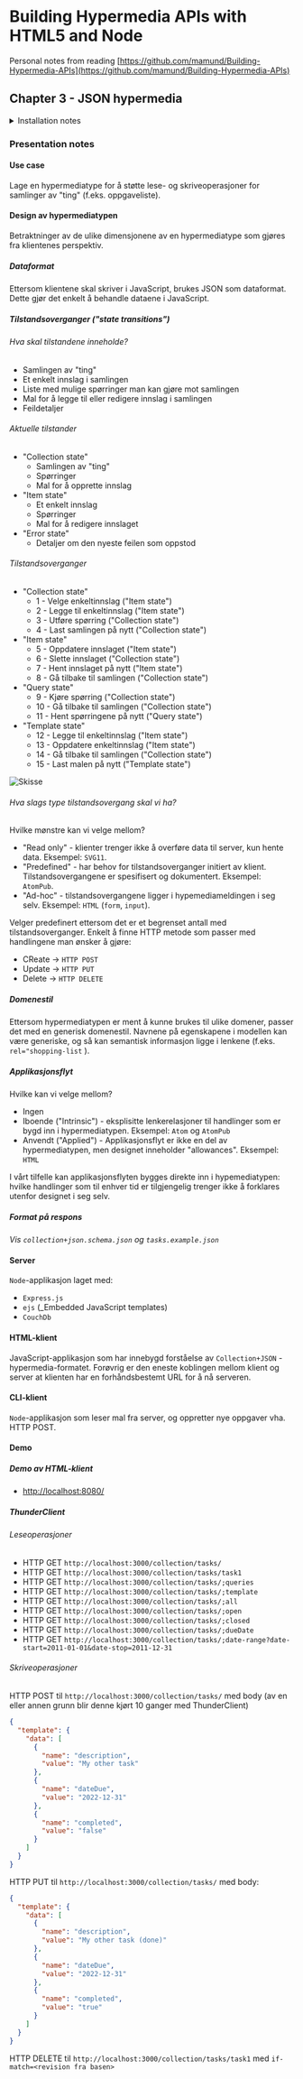 # Building Hypermedia APIs with HTML5 and Node

Personal notes from reading [https://github.com/mamund/Building-Hypermedia-APIs](https://github.com/mamund/Building-Hypermedia-APIs)

## Chapter 3 - JSON hypermedia

<details>
<summary>Installation notes</summary>

### Installation notes

#### Prerequisites

- Docker
- Node
- WSL

#### CouchDB in WSL

```bash
# In WSL
docker run -p 5984:5984 -d --name my-couchdb couchdb:2.3.1
```

Verify installation by going to [http://127.0.0.1:5984/_utils/#/verifyinstall](http://127.0.0.1:5984/_utils/#/verifyinstall)

#### Initialize data

```bash
# In WSL
cd /home/thomas/dev/github.com/other/Building-Hypermedia-APIs/couchdb/collection
./collection_data.sh
```

#### Start server

##### Edit `nodejs\collection\node_modules\connect\lib\middleware\bodyParser.js`

Open `C:\Dev\github.com\Building-Hypermedia-APIs\nodejs\collection\node_modules\connect\lib\middleware\bodyParser.js` and replace line 88 with:

```js
var parser = exports.parse[mime(req) === "application/collection+json" ? "application/json" : mime(req)];
```

```bash
# In Windows PowerShell
cd C:\Dev\github.com\Building-Hypermedia-APIs\nodejs\collection
node app.js
# Should output 'Express server listening on port 3000'
```

#### Open client

Open [http://localhost:3000](http://localhost:3000) to view `Collection+JSON` client.

</details>

### Presentation notes

#### Use case

Lage en hypermediatype for å støtte lese- og skriveoperasjoner for samlinger av "ting" (f.eks. oppgaveliste).

#### Design av hypermediatypen

Betraktninger av de ulike dimensjonene av en hypermediatype som gjøres fra klientenes perspektiv.

##### Dataformat

Ettersom klientene skal skriver i JavaScript, brukes JSON som dataformat. Dette gjør det enkelt å behandle dataene i JavaScript.

##### Tilstandsoverganger ("state transitions")

###### Hva skal tilstandene inneholde?

- Samlingen av "ting"
- Et enkelt innslag i samlingen
- Liste med mulige spørringer man kan gjøre mot samlingen
- Mal for å legge til eller redigere innslag i samlingen
- Feildetaljer

###### Aktuelle tilstander

- "Collection state"
  - Samlingen av "ting"
  - Spørringer
  - Mal for å opprette innslag
- "Item state"
  - Et enkelt innslag
  - Spørringer
  - Mal for å redigere innslaget
- "Error state"
  - Detaljer om den nyeste feilen som oppstod

###### Tilstandsoverganger

- "Collection state"
  - 1 - Velge enkeltinnslag ("Item state")
  - 2 - Legge til enkeltinnslag ("Item state")
  - 3 - Utføre spørring ("Collection state")
  - 4 - Last samlingen på nytt ("Collection state")
- "Item state"
  - 5 - Oppdatere innslaget ("Item state")
  - 6 - Slette innslaget ("Collection state")
  - 7 - Hent innslaget på nytt ("Item state")
  - 8 - Gå tilbake til samlingen ("Collection state")
- "Query state"
  - 9 - Kjøre spørring ("Collection state")
  - 10 - Gå tilbake til samlingen ("Collection state")
  - 11 - Hent spørringene på nytt ("Query state")
- "Template state"
  - 12 - Legge til enkeltinnslag ("Item state")
  - 13 - Oppdatere enkeltinnslag ("Item state")
  - 14 - Gå tilbake til samlingen ("Collection state")
  - 15 - Last malen på nytt ("Template state")

![Skisse](gfx/chapter-3/state-transitions.drawio.svg)

###### Hva slags type tilstandsovergang skal vi ha?

Hvilke mønstre kan vi velge mellom?

- "Read only" - klienter trenger ikke å overføre data til server, kun hente data. Eksempel: `SVG11`.
- "Predefined" - har behov for tilstandsoverganger initiert av klient. Tilstandsovergangene er spesifisert og dokumentert. Eksempel: `AtomPub`.
- "Ad-hoc" - tilstandsovergangene ligger i hypemediameldingen i seg selv. Eksempel: `HTML` (`form`,            `input`).

Velger predefinert ettersom det er et begrenset antall med tilstandsoverganger. Enkelt å finne HTTP metode som passer med handlingene man ønsker å gjøre:

- CReate -> `HTTP POST`
- Update -> `HTTP PUT`
- Delete -> `HTTP DELETE`

##### Domenestil

Ettersom hypermediatypen er ment å kunne brukes til ulike domener, passer det med en generisk domenestil. Navnene på egenskapene i modellen kan være generiske, og så kan semantisk informasjon ligge i lenkene (f.eks. `rel="shopping-list` ).

##### Applikasjonsflyt

Hvilke kan vi velge mellom?

- Ingen
- Iboende ("Intrinsic") - eksplisitte lenkerelasjoner til handlinger som er bygd inn i hypermediatypen. Eksempel: `Atom` og `AtomPub`
- Anvendt ("Applied") - Applikasjonsflyt er ikke en del av hypermediatypen, men designet inneholder "allowances". Eksempel: `HTML`

I vårt tilfelle kan applikasjonsflyten bygges direkte inn i hypemediatypen: hvilke handlinger som til enhver tid er tilgjengelig trenger ikke å forklares utenfor designet i seg selv.

##### Format på respons

_Vis `collection+json.schema.json` og `tasks.example.json`_

#### Server

`Node`-applikasjon laget med:

- `Express.js`
- `ejs` (_Embedded JavaScript templates)
- `CouchDb`

#### HTML-klient

JavaScript-applikasjon som har innebygd forståelse av `Collection+JSON` -hypermedia-formatet. Forøvrig er den eneste koblingen mellom klient og server at klienten har en forhåndsbestemt URL for å nå serveren.

#### CLI-klient

`Node`-applikasjon som leser mal fra server, og oppretter nye oppgaver vha. HTTP POST.

#### Demo

##### Demo av HTML-klient

- [http://localhost:8080/](http://localhost:8080/)

##### ThunderClient

###### Leseoperasjoner

- HTTP GET `http://localhost:3000/collection/tasks/`
- HTTP GET `http://localhost:3000/collection/tasks/task1`
- HTTP GET `http://localhost:3000/collection/tasks/;queries`
- HTTP GET `http://localhost:3000/collection/tasks/;template`
- HTTP GET `http://localhost:3000/collection/tasks/;all`
- HTTP GET `http://localhost:3000/collection/tasks/;open`
- HTTP GET `http://localhost:3000/collection/tasks/;closed`
- HTTP GET `http://localhost:3000/collection/tasks/;dueDate`
- HTTP GET `http://localhost:3000/collection/tasks/;date-range?date-start=2011-01-01&date-stop=2011-12-31`

###### Skriveoperasjoner

HTTP POST til `http://localhost:3000/collection/tasks/` med body (av en eller annen grunn blir denne kjørt 10 ganger med ThunderClient)

```json
{
  "template": {
    "data": [
      {
        "name": "description",
        "value": "My other task"
      },
      {
        "name": "dateDue",
        "value": "2022-12-31"
      },
      {
        "name": "completed",
        "value": "false"
      }
    ]
  }
}
```

HTTP PUT til `http://localhost:3000/collection/tasks/` med body:

```json
{
  "template": {
    "data": [
      {
        "name": "description",
        "value": "My other task (done)"
      },
      {
        "name": "dateDue",
        "value": "2022-12-31"
      },
      {
        "name": "completed",
        "value": "true"
      }
    ]
  }
}
```

HTTP DELETE til `http://localhost:3000/collection/tasks/task1` med `if-match=<revision fra basen>`
